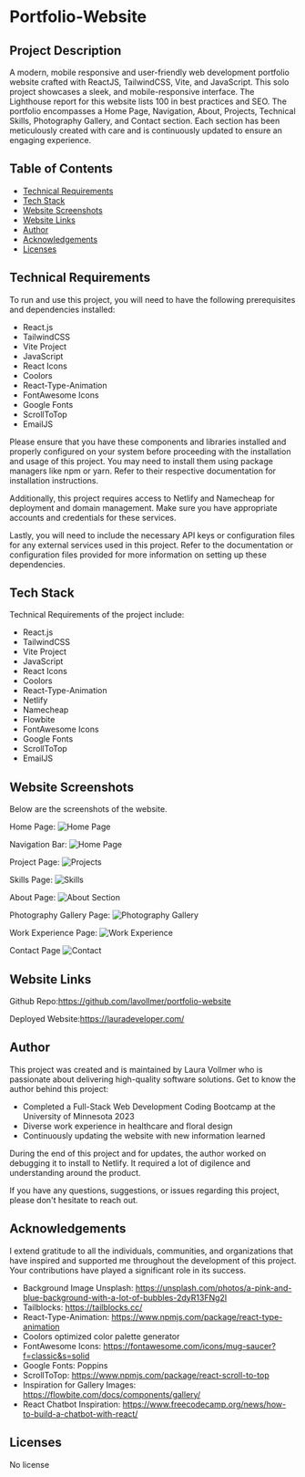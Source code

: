 # Portfolio-Website

## Project Description

A modern, mobile responsive and user-friendly web development portfolio website crafted with ReactJS, TailwindCSS, Vite, and JavaScript. This solo project showcases a sleek, and mobile-responsive interface. The Lighthouse report for this website lists 100 in best practices and SEO. The portfolio encompasses a Home Page, Navigation, About, Projects, Technical Skills, Photography Gallery, and Contact section. Each section has been meticulously created with care and is continuously updated to ensure an engaging experience. 

## Table of Contents

- [Technical Requirements](#technical-requirements)
- [Tech Stack](#tech-stack)
- [Website Screenshots](#website-screenshots)
- [Website Links](#website-links)
- [Author](#author)
- [Acknowledgements](#acknowledgements)
- [Licenses](#licenses)

## Technical Requirements

To run and use this project, you will need to have the following prerequisites and dependencies installed:

- React.js
- TailwindCSS
- Vite Project
- JavaScript
- React Icons
- Coolors
- React-Type-Animation
- FontAwesome Icons
- Google Fonts
- ScrollToTop
- EmailJS

Please ensure that you have these components and libraries installed and properly configured on your system before proceeding with the installation and usage of this project. You may need to install them using package managers like npm or yarn. Refer to their respective documentation for installation instructions.

Additionally, this project requires access to Netlify and Namecheap for deployment and domain management. Make sure you have appropriate accounts and credentials for these services.

Lastly, you will need to include the necessary API keys or configuration files for any external services used in this project. Refer to the documentation or configuration files provided for more information on setting up these dependencies.

## Tech Stack

Technical Requirements of the project include:

- React.js
- TailwindCSS
- Vite Project
- JavaScript
- React Icons
- Coolors
- React-Type-Animation
- Netlify
- Namecheap
- Flowbite
- FontAwesome Icons
- Google Fonts
- ScrollToTop
- EmailJS

## Website Screenshots

Below are the screenshots of the website.

Home Page:
![Home Page](./src/assets/READMEphotos/homepage.png)

Navigation Bar:
![Home Page](./src/assets/READMEphotos/Navigation.png)

Project Page:
![Projects](./src/assets/READMEphotos/projects.png)

Skills Page:
![Skills](./src/assets/READMEphotos/technicalskills.png)

About Page:
![About Section](./src/assets/READMEphotos/aboutme.png)

Photography Gallery Page:
![Photography Gallery](./src/assets/READMEphotos/photogallery.png)

Work Experience Page:
![Work Experience](./src/assets/READMEphotos/profwork.png)

Contact Page
![Contact](./src/assets/READMEphotos/contactform.png)

## Website Links

Github Repo:https://github.com/lavollmer/portfolio-website

Deployed Website:https://lauradeveloper.com/

## Author

This project was created and is maintained by Laura Vollmer who is passionate about delivering high-quality software solutions. Get to know the author behind this project:

- Completed a Full-Stack Web Development Coding Bootcamp at the University of Minnesota 2023
- Diverse work experience in healthcare and floral design
- Continuously updating the website with new information learned

During the end of this project and for updates, the author worked on debugging it to install to Netlify. It required a lot of digilence and understanding around the product.

If you have any questions, suggestions, or issues regarding this project, please don't hesitate to reach out.

## Acknowledgements

I extend gratitude to all the individuals, communities, and organizations that have inspired and supported me throughout the development of this project. Your contributions have played a significant role in its success.

- Background Image Unsplash: https://unsplash.com/photos/a-pink-and-blue-background-with-a-lot-of-bubbles-2dyR13FNg2I
- Tailblocks: https://tailblocks.cc/
- React-Type-Animation: https://www.npmjs.com/package/react-type-animation
- Coolors optimized color palette generator
- FontAwesome Icons: https://fontawesome.com/icons/mug-saucer?f=classic&s=solid
- Google Fonts: Poppins
- ScrollToTop: https://www.npmjs.com/package/react-scroll-to-top
- Inspiration for Gallery Images: https://flowbite.com/docs/components/gallery/
- React Chatbot Inspiration: https://www.freecodecamp.org/news/how-to-build-a-chatbot-with-react/

## Licenses

No license
